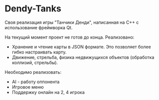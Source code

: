 # Dendy-Tanks
 Своя реализация игры "Танчики Денди", написанная на C++ с использование фреймворка Qt.

 На текущий момент проект не готов до конца.
 Реализовано:
 * Хранение и чтение карты в JSON формате. Это позволяет более гибко настраивать карту.
 * Движение, стрельба, физика недвижущихся объектов (обработка коллизий, стрельбы).

 Необходимо реализовать: 
 * AI - работу оппонента
 * Игровое меню
 * Поддержку онлайн на 2, 4 игрока
